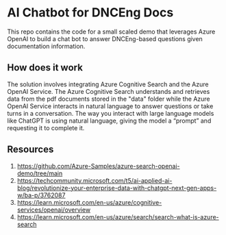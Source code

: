# AI Chatbot for DNCEng Docs
This repo contains the code for a small scaled demo that leverages Azure OpenAI to build a chat bot to answer DNCEng-based questions given documentation information.

## How does it work
The solution involves integrating Azure Cognitive Search and the Azure OpenAI Service. The Azure Cognitive Search understands and retrieves data from the pdf documents stored in the "data" folder while the Azure OpenAI Service interacts in natural language to answer questions or take turns in a conversation. The way you interact with large language models like ChatGPT is using natural language, giving the model a “prompt” and requesting it to complete it.

## Resources
1. https://github.com/Azure-Samples/azure-search-openai-demo/tree/main
2. https://techcommunity.microsoft.com/t5/ai-applied-ai-blog/revolutionize-your-enterprise-data-with-chatgpt-next-gen-apps-w/ba-p/3762087
3. https://learn.microsoft.com/en-us/azure/cognitive-services/openai/overview
4. https://learn.microsoft.com/en-us/azure/search/search-what-is-azure-search





